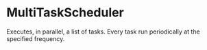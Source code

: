 # MultiTaskScheduler
Executes, in parallel, a list of tasks. Every task run periodically at the specified frequency.
